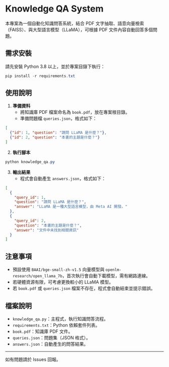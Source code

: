 # Knowledge QA System

本專案為一個自動化知識問答系統，結合 PDF 文字抽取、語意向量檢索（FAISS）、與大型語言模型（LLaMA），可根據 PDF 文件內容自動回答多個問題。

## 需求安裝

請先安裝 Python 3.8 以上，並於專案目錄下執行：

```powershell
pip install -r requirements.txt
```

## 使用說明

1. **準備資料**
   - 將知識庫 PDF 檔案命名為 `book.pdf`，放在專案根目錄。
   - 準備問題檔 `queries.json`，格式如下：

```json
[
  {"id": 1, "question": "請問 LLaMA 是什麼？"},
  {"id": 2, "question": "本書的主題是什麼？"}
]
```

2. **執行腳本**

```powershell
python knowledge_qa.py
```

3. **輸出結果**
   - 程式會自動產生 `answers.json`，格式如下：

```json
[
  {
    "query_id": 1,
    "question": "請問 LLaMA 是什麼？",
    "answer": "LLaMA 是一種大型語言模型，由 Meta AI 開發。"
  },
  {
    "query_id": 2,
    "question": "本書的主題是什麼？",
    "answer": "文件中未找到相關資訊"
  }
]
```

## 注意事項

- 預設使用 `BAAI/bge-small-zh-v1.5` 向量模型與 `openlm-research/open_llama_7b`，首次執行會自動下載模型，需有網路連線。
- 若硬體資源有限，可考慮更換較小的 LLaMA 模型。
- 若 `book.pdf` 或 `queries.json` 檔案不存在，程式會自動結束並提示錯誤。

## 檔案說明

- `knowledge_qa.py`：主程式，執行知識問答流程。
- `requirements.txt`：Python 依賴套件列表。
- `book.pdf`：知識庫 PDF 文件。
- `queries.json`：問題集（JSON 格式）。
- `answers.json`：自動產生的問答結果。

---

如有問題請於 Issues 回報。
